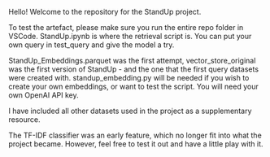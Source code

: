 Hello! Welcome to the repository for the StandUp project.

To test the artefact, please make sure you run the entire repo folder in VSCode. StandUp.ipynb is where the retrieval script is. You can put your own query in test_query and give the model a try.

StandUp_Embeddings.parquet was the first attempt, vector_store_original was the first version of StandUp - and the one that the first query datasets were created with.
standup_embedding.py will be needed if you wish to create your own embeddings, or want to test the script. You will need your own OpenAI API key.

I have included all other datasets used in the project as a supplementary resource.

The TF-IDF classifier was an early feature, which no longer fit into what the project became. However, feel free to test it out and have a little play with it. 
